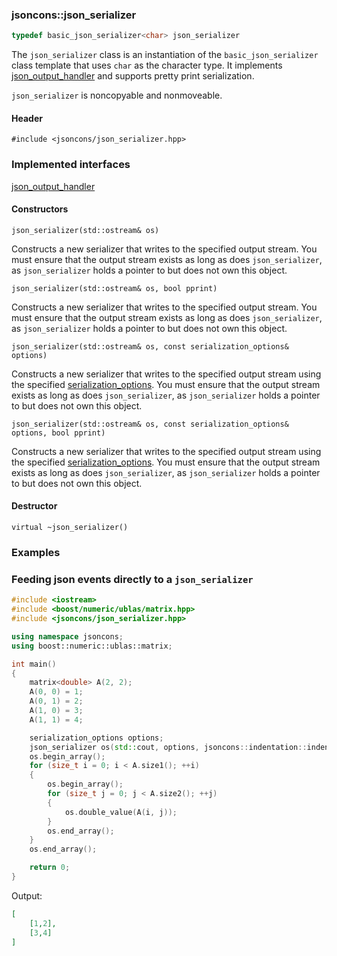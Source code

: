 ### jsoncons::json_serializer

```c++
typedef basic_json_serializer<char> json_serializer
```
The `json_serializer` class is an instantiation of the `basic_json_serializer` class template that uses `char` as the character type. It implements [json_output_handler](json_output_handler.md) and supports pretty print serialization.

`json_serializer` is noncopyable and nonmoveable.

#### Header

    #include <jsoncons/json_serializer.hpp>

### Implemented interfaces

[json_output_handler](json_output_handler.md)

#### Constructors

    json_serializer(std::ostream& os)
Constructs a new serializer that writes to the specified output stream.
You must ensure that the output stream exists as long as does `json_serializer`, as `json_serializer` holds a pointer to but does not own this object.

    json_serializer(std::ostream& os, bool pprint)
Constructs a new serializer that writes to the specified output stream.
You must ensure that the output stream exists as long as does `json_serializer`, as `json_serializer` holds a pointer to but does not own this object.

    json_serializer(std::ostream& os, const serialization_options& options)
Constructs a new serializer that writes to the specified output stream using the specified [serialization_options](serialization_options.md).
You must ensure that the output stream exists as long as does `json_serializer`, as `json_serializer` holds a pointer to but does not own this object.

    json_serializer(std::ostream& os, const serialization_options& options, bool pprint)
Constructs a new serializer that writes to the specified output stream using the specified [serialization_options](serialization_options.md).
You must ensure that the output stream exists as long as does `json_serializer`, as `json_serializer` holds a pointer to but does not own this object.

#### Destructor

    virtual ~json_serializer()

### Examples

### Feeding json events directly to a `json_serializer`
```c++
#include <iostream>
#include <boost/numeric/ublas/matrix.hpp>
#include <jsoncons/json_serializer.hpp>

using namespace jsoncons;
using boost::numeric::ublas::matrix;

int main()
{
    matrix<double> A(2, 2);
    A(0, 0) = 1;
    A(0, 1) = 2;
    A(1, 0) = 3;
    A(1, 1) = 4;

    serialization_options options;
    json_serializer os(std::cout, options, jsoncons::indentation::indent); 
    os.begin_array();
    for (size_t i = 0; i < A.size1(); ++i)
    {
        os.begin_array();
        for (size_t j = 0; j < A.size2(); ++j)
        {
            os.double_value(A(i, j));
        }
        os.end_array();
    }
    os.end_array();

    return 0;
}
```

Output:

```json
[
    [1,2],
    [3,4]
]
```
